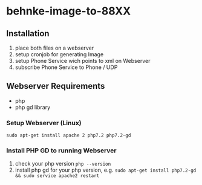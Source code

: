 # behnke-image-to-88XX

## Installation

1. place both files on a webserver
2. setup cronjob for generating Image
3. setup Phone Service wich points to xml on Webserver
4. subscribe Phone Service to Phone / UDP

## Webserver Requirements
- php
- php gd library

### Setup Webserver (Linux)
`sudo apt-get install apache 2 php7.2 php7.2-gd`

### Install PHP GD to running Webserver
1. check your php version `php --version`
2. install php gd for your php version, e.g. `sudo apt-get install php7.2-gd && sudo service apache2 restart`
